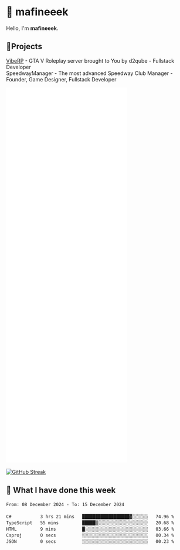 # 👋 mafineeek
Hello, I'm **mafineeek**.

## 📝Projects

[VibeRP](https://v-rp.pl) - GTA V Roleplay server brought to You by d2qube - Fullstack Developer<br/>
SpeedwayManager - The most advanced Speedway Club Manager - Founder, Game Designer, Fullstack Developer


![](./github-metrics.svg)

[![GitHub Streak](https://streak-stats.demolab.com/?user=mafineeek)](https://git.io/streak-stats)

## 📰 What I have done this week
<!--START_SECTION:waka-->

```txt
From: 08 December 2024 - To: 15 December 2024

C#           3 hrs 21 mins   ██████████████████▓░░░░░░   74.96 %
TypeScript   55 mins         █████▒░░░░░░░░░░░░░░░░░░░   20.68 %
HTML         9 mins          █░░░░░░░░░░░░░░░░░░░░░░░░   03.66 %
Csproj       0 secs          ░░░░░░░░░░░░░░░░░░░░░░░░░   00.34 %
JSON         0 secs          ░░░░░░░░░░░░░░░░░░░░░░░░░   00.23 %
```

<!--END_SECTION:waka-->
